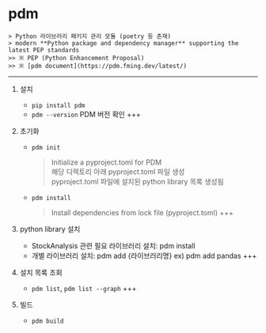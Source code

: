 # pdm

```{note}
> Python 라이브러리 패키지 관리 모듈 (poetry 등 존재)  
> modern **Python package and dependency manager** supporting the latest PEP standards  
>> ※ PEP (Python Enhancement Proposal)  
>> ※ [pdm document](https://pdm.fming.dev/latest/)  
```

-------

1. 설치
    - `pip install pdm`
    - `pdm --version` PDM 버전 확인
+++

2. 초기화
    - `pdm init`
        > Initialize a pyproject.toml for PDM  
        > 해당 디렉토리 아래 pyproject.toml 파일 생성  
        > pyproject.toml 파일에 설치된 python library 목록 생성됨
    - `pdm install`
        > Install dependencies from lock file (pyproject.toml)
+++

3. python library 설치
    - StockAnalysis 관련 필요 라이브러리 설치: pdm install
    - 개별 라이브러리 설치: pdm add {라이브러리명} ex) pdm add pandas
+++

4. 설치 목록 조회
    - `pdm list`, `pdm list --graph`
+++

5. 빌드
    - `pdm build`
